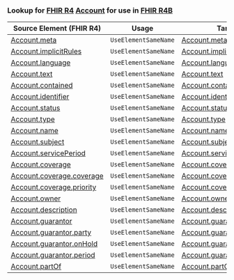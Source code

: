### Lookup for [FHIR R4](https://hl7.org/fhir/R4/) [Account](https://hl7.org/fhir/R4/Account.html) for use in [FHIR R4B](https://hl7.org/fhir/R4B/)

| Source Element (FHIR R4) | Usage | Target |
| -------------- | ----- | ------ |
| [Account.meta](https://hl7.org/fhir/R4/Account.html#resource) | `UseElementSameName` | [Account.meta](https://hl7.org/fhir/R4B/Account.html#resource) |
| [Account.implicitRules](https://hl7.org/fhir/R4/Account.html#resource) | `UseElementSameName` | [Account.implicitRules](https://hl7.org/fhir/R4B/Account.html#resource) |
| [Account.language](https://hl7.org/fhir/R4/Account.html#resource) | `UseElementSameName` | [Account.language](https://hl7.org/fhir/R4B/Account.html#resource) |
| [Account.text](https://hl7.org/fhir/R4/Account.html#resource) | `UseElementSameName` | [Account.text](https://hl7.org/fhir/R4B/Account.html#resource) |
| [Account.contained](https://hl7.org/fhir/R4/Account.html#resource) | `UseElementSameName` | [Account.contained](https://hl7.org/fhir/R4B/Account.html#resource) |
| [Account.identifier](https://hl7.org/fhir/R4/Account.html#resource) | `UseElementSameName` | [Account.identifier](https://hl7.org/fhir/R4B/Account.html#resource) |
| [Account.status](https://hl7.org/fhir/R4/Account.html#resource) | `UseElementSameName` | [Account.status](https://hl7.org/fhir/R4B/Account.html#resource) |
| [Account.type](https://hl7.org/fhir/R4/Account.html#resource) | `UseElementSameName` | [Account.type](https://hl7.org/fhir/R4B/Account.html#resource) |
| [Account.name](https://hl7.org/fhir/R4/Account.html#resource) | `UseElementSameName` | [Account.name](https://hl7.org/fhir/R4B/Account.html#resource) |
| [Account.subject](https://hl7.org/fhir/R4/Account.html#resource) | `UseElementSameName` | [Account.subject](https://hl7.org/fhir/R4B/Account.html#resource) |
| [Account.servicePeriod](https://hl7.org/fhir/R4/Account.html#resource) | `UseElementSameName` | [Account.servicePeriod](https://hl7.org/fhir/R4B/Account.html#resource) |
| [Account.coverage](https://hl7.org/fhir/R4/Account.html#resource) | `UseElementSameName` | [Account.coverage](https://hl7.org/fhir/R4B/Account.html#resource) |
| [Account.coverage.coverage](https://hl7.org/fhir/R4/Account.html#resource) | `UseElementSameName` | [Account.coverage.coverage](https://hl7.org/fhir/R4B/Account.html#resource) |
| [Account.coverage.priority](https://hl7.org/fhir/R4/Account.html#resource) | `UseElementSameName` | [Account.coverage.priority](https://hl7.org/fhir/R4B/Account.html#resource) |
| [Account.owner](https://hl7.org/fhir/R4/Account.html#resource) | `UseElementSameName` | [Account.owner](https://hl7.org/fhir/R4B/Account.html#resource) |
| [Account.description](https://hl7.org/fhir/R4/Account.html#resource) | `UseElementSameName` | [Account.description](https://hl7.org/fhir/R4B/Account.html#resource) |
| [Account.guarantor](https://hl7.org/fhir/R4/Account.html#resource) | `UseElementSameName` | [Account.guarantor](https://hl7.org/fhir/R4B/Account.html#resource) |
| [Account.guarantor.party](https://hl7.org/fhir/R4/Account.html#resource) | `UseElementSameName` | [Account.guarantor.party](https://hl7.org/fhir/R4B/Account.html#resource) |
| [Account.guarantor.onHold](https://hl7.org/fhir/R4/Account.html#resource) | `UseElementSameName` | [Account.guarantor.onHold](https://hl7.org/fhir/R4B/Account.html#resource) |
| [Account.guarantor.period](https://hl7.org/fhir/R4/Account.html#resource) | `UseElementSameName` | [Account.guarantor.period](https://hl7.org/fhir/R4B/Account.html#resource) |
| [Account.partOf](https://hl7.org/fhir/R4/Account.html#resource) | `UseElementSameName` | [Account.partOf](https://hl7.org/fhir/R4B/Account.html#resource) |
